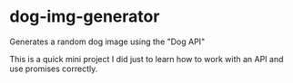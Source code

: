 # dog-img-generator
Generates a random dog image using the "Dog API"

This is a quick mini project I did just to learn how to work with an API and use promises correctly.
